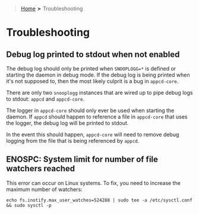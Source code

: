 > [Home](README.md) ➤ Troubleshooting

# Troubleshooting

## Debug log printed to stdout when not enabled

The debug log should only be printed when `SNOOPLOGG=*` is defined or starting the daemon in debug
mode. If the debug log is being printed when it's not supposed to, then the most likely culprit is
a bug in `appcd-core`.

There are only two `snooplogg` instances that are wired up to pipe debug logs to stdout: `appcd`
and `appcd-core`.

The logger in `appcd-core` should only ever be used when starting the daemon. If `appcd` should
happen to reference a file in `appcd-core` that uses the logger, the debug log will be printed to
stdout.

In the event this should happen, `appcd-core` will need to remove debug logging from the file that
is being referenced by `appcd`.

## ENOSPC: System limit for number of file watchers reached

This error can occur on Linux systems. To fix, you need to increase the maximum number of watchers:

	echo fs.inotify.max_user_watches=524288 | sudo tee -a /etc/sysctl.conf && sudo sysctl -p
